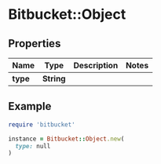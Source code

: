 # Bitbucket::Object

## Properties

| Name | Type | Description | Notes |
| ---- | ---- | ----------- | ----- |
| **type** | **String** |  |  |

## Example

```ruby
require 'bitbucket'

instance = Bitbucket::Object.new(
  type: null
)
```

